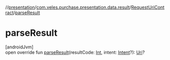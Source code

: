 //[presentation](../../../index.md)/[com.veles.purchase.presentation.data.result](../index.md)/[RequestUriContract](index.md)/[parseResult](parse-result.md)

# parseResult

[androidJvm]\
open override fun [parseResult](parse-result.md)(resultCode: [Int](https://kotlinlang.org/api/latest/jvm/stdlib/kotlin/-int/index.html), intent: [Intent](https://developer.android.com/reference/kotlin/android/content/Intent.html)?): [Uri](https://developer.android.com/reference/kotlin/android/net/Uri.html)?
